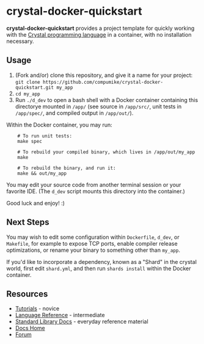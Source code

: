 # crystal-docker-quickstart

**crystal-docker-quickstart** provides a project template for quickly working with the [Crystal programming language](https://crystal-lang.org/) in a container, with no installation necessary.

## Usage

1. (Fork and/or) clone this repository, and give it a name for your project: `git clone https://github.com/compumike/crystal-docker-quickstart.git my_app`
1. `cd my_app`
1. Run `./d_dev` to open a bash shell with a Docker container containing this directorye mounted in `/app/` (see source in `/app/src/`, unit tests in `/app/spec/`, and compiled output in `/app/out/`).

Within the Docker container, you may run:

```shell
    # To run unit tests:
    make spec

    # To rebuild your compiled binary, which lives in /app/out/my_app
    make

    # To rebuild the binary, and run it:
    make && out/my_app
```

You may edit your source code from another terminal session or your favorite IDE. (The `d_dev` script mounts this directory into the container.)

Good luck and enjoy! :)

## Next Steps

You may wish to edit some configuration within `Dockerfile`, `d_dev`, or `Makefile`, for example to expose TCP ports, enable compiler release optimizations, or rename your binary to something other than `my_app`.

If you'd like to incorporate a dependency, known as a "Shard" in the crystal world, first edit `shard.yml`, and then run `shards install` within the Docker container.

## Resources

* [Tutorials](https://crystal-lang.org/reference/1.7/tutorials/basics/index.html) - novice
* [Language Reference](https://crystal-lang.org/reference/1.7/syntax_and_semantics/index.html) - intermediate
* [Standard Library Docs](https://crystal-lang.org/api/1.7.2/) - everyday reference material
* [Docs Home](https://crystal-lang.org/reference/1.7/)
* [Forum](https://forum.crystal-lang.org/)
